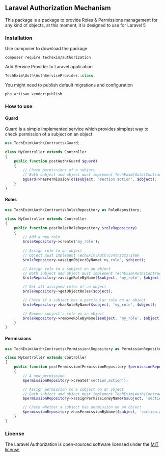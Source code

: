 ## Laravel Authorization Mechanism

This package is a package to provide Roles & Permissions management for any kind of objects, at this moment, it is designed to use for Laravel 5

### Installation
Use composer to download the package
``` shell
composer require techexim/authorization
```

Add Service Provider to Laravel application
``` php
TechExim\Auth\AuthServiceProvider::class,
```

You might need to publish default migrations and configuration
``` shell
php artisan vendor:publish
```

### How to use
#### Guard
Guard is a simple implemented service which provides simplest way to check permission of a subject on an object
``` php
use TechExim\Auth\Contracts\Guard;

class MyController extends Controller
{
	public function postAuth(Guard $guard)
	{
		// Check permissions of a subject
		// Both subject and object must implement TechExim\Auth\Contracts\Item
		$guard->hasPermissionTo($subject, 'section.action', $object);
	}
}
```

#### Roles
``` php
use TechExim\Auth\Contracts\Role\Repository as RoleRepository;

class MyController extends Controller
{
	public function postRole(RoleRepository $roleRepository)
	{
		// Add a new role
		$roleRepository->create('my_role');
	
		// Assign role to an object
		// Object must implement TechExim\Auth\Contracts\Item
		$roleRepository->assignObjectByName('my_role', $object);

		// Assign role to a subject on an object
		// Both subject and object must implement TechExim\Auth\Contracts\Item
		$roleRepository->assignRoleByName($subject, 'my_role', $object);

		// Get all assigned roles of an object
		$roleRepository->getObjectRoles($object);

		// Check if a subject has a particular role on an object
		$roleRepository->hasRoleByName($subject, 'my_role', $object);

		// Remove subject's role on an object
		$roleRepository->removeRoleByName($subject, 'my_role', $object);
	}
}
```

#### Permissions
``` php
use TechExim\Auth\Contracts\Permission\Repository as PermissionRepository;

class MyController extends Controller
{
	public function postPermission(PermissionRepository $permissionRepository)
	{
		// A new permission
		$permissionRepository->create('section.action');

		// Assign permission to a subject on an object
		// Both subject and object must implement TechExim\Auth\Contracts\Item
		$permissionRepository->assignPermissionByName($subject, 'section.action', $object);

		// Check whether a subject has permission on an object
		$permissionRepository->hasPermissionByName($subject, 'section.action', $object);
	}
}
```

### License

The Laravel Authorization is open-sourced software licensed under the [MIT license](http://opensource.org/licenses/MIT)